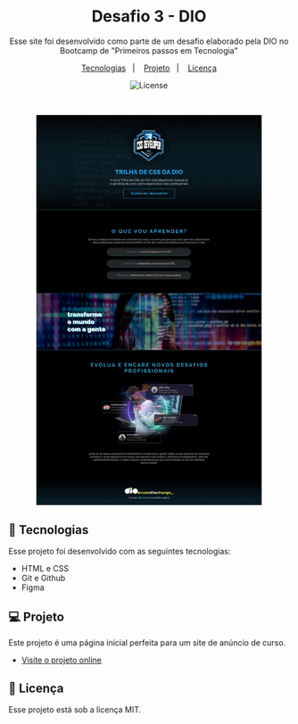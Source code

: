 <h1 align="center"> Desafio 3 - DIO </h1>

<p align="center">
Esse site foi desenvolvido como parte de um desafio elaborado pela DIO no Bootcamp de "Primeiros passos em Tecnologia"
</p>

<p align="center">
  <a href="#-tecnologias">Tecnologias</a>&nbsp;&nbsp;&nbsp;|&nbsp;&nbsp;&nbsp;
  <a href="#-projeto">Projeto</a>&nbsp;&nbsp;&nbsp;|&nbsp;&nbsp;&nbsp;
  <a href="#memo-licença">Licença</a>
</p>

<p align="center">
  <img alt="License" src="https://img.shields.io/static/v1?label=license&message=MIT&color=49AA26&labelColor=000000">
</p>

<br>

<p align="center">
  <img alt="Preview do projeto desenvolvido." src=".github/preview.jpg" width="80%">
</p>

## 🚀 Tecnologias

Esse projeto foi desenvolvido com as seguintes tecnologias:

- HTML e CSS
- Git e Github
- Figma


## 💻 Projeto

Este projeto é uma página inicial perfeita para um site de anúncio de curso.

- [Visite o projeto online](https://luad3cristal.github.io/dio3)

## 📝 Licença

Esse projeto está sob a licença MIT.